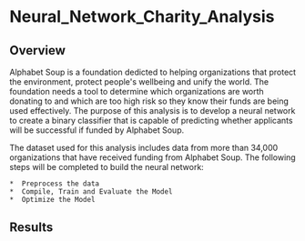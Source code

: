 # Neural_Network_Charity_Analysis

## Overview

Alphabet Soup is a foundation dedicted to helping organizations that protect the environment, protect people's wellbeing and unify the world.  The foundation needs a tool to determine which organizations are worth donating to and which are too high risk so they know their funds are being used effectively.  The purpose of this analysis is to develop a neural network to create a binary classifier that is capable of predicting whether applicants will be successful if funded by Alphabet Soup.

The dataset used for this analysis includes data from more than 34,000 organizations that have received funding from Alphabet Soup.  The following steps will be completed to build the neural network:

    *  Preprocess the data
    *  Compile, Train and Evaluate the Model
    *  Optimize the Model
    
## Results
    
    
